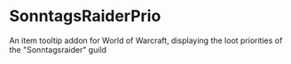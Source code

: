 # SonntagsRaiderPrio
An item tooltip addon for World of Warcraft, displaying the loot priorities of the "Sonntagsraider" guild
